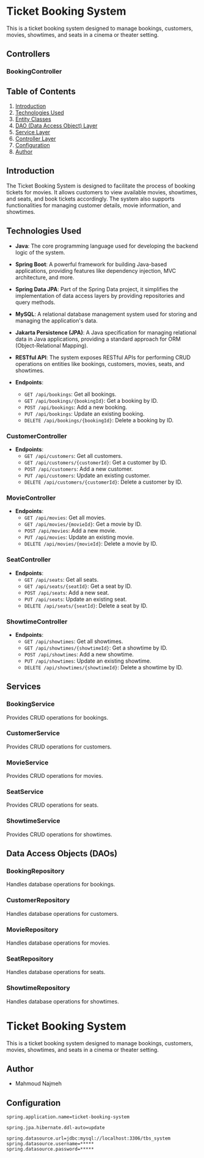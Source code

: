 # Ticket Booking System

This is a ticket booking system designed to manage bookings, customers, movies, showtimes, and seats in a cinema or theater setting.

## Controllers

### BookingController

## Table of Contents

1. [Introduction](#introduction)
2. [Technologies Used](#technologies-used)
3. [Entity Classes](#entity-classes)
4. [DAO (Data Access Object) Layer](#dao-data-access-object-layer)
5. [Service Layer](#service-layer)
6. [Controller Layer](#controller-layer)
7. [Configuration](#configuration)
8. [Author](#author)

## Introduction

The Ticket Booking System is designed to facilitate the process of booking tickets for movies. It allows customers to view available movies, showtimes, and seats, and book tickets accordingly. The system also supports functionalities for managing customer details, movie information, and showtimes.

## Technologies Used

- **Java**: The core programming language used for developing the backend logic of the system.
- **Spring Boot**: A powerful framework for building Java-based applications, providing features like dependency injection, MVC architecture, and more.
- **Spring Data JPA**: Part of the Spring Data project, it simplifies the implementation of data access layers by providing repositories and query methods.
- **MySQL**: A relational database management system used for storing and managing the application's data.
- **Jakarta Persistence (JPA)**: A Java specification for managing relational data in Java applications, providing a standard approach for ORM (Object-Relational Mapping).
- **RESTful API**: The system exposes RESTful APIs for performing CRUD operations on entities like bookings, customers, movies, seats, and showtimes.

- **Endpoints**:
  - `GET /api/bookings`: Get all bookings.
  - `GET /api/bookings/{bookingId}`: Get a booking by ID.
  - `POST /api/bookings`: Add a new booking.
  - `PUT /api/bookings`: Update an existing booking.
  - `DELETE /api/bookings/{bookingId}`: Delete a booking by ID.

### CustomerController

- **Endpoints**:
  - `GET /api/customers`: Get all customers.
  - `GET /api/customers/{customerId}`: Get a customer by ID.
  - `POST /api/customers`: Add a new customer.
  - `PUT /api/customers`: Update an existing customer.
  - `DELETE /api/customers/{customerId}`: Delete a customer by ID.

### MovieController

- **Endpoints**:
  - `GET /api/movies`: Get all movies.
  - `GET /api/movies/{movieId}`: Get a movie by ID.
  - `POST /api/movies`: Add a new movie.
  - `PUT /api/movies`: Update an existing movie.
  - `DELETE /api/movies/{movieId}`: Delete a movie by ID.

### SeatController

- **Endpoints**:
  - `GET /api/seats`: Get all seats.
  - `GET /api/seats/{seatId}`: Get a seat by ID.
  - `POST /api/seats`: Add a new seat.
  - `PUT /api/seats`: Update an existing seat.
  - `DELETE /api/seats/{seatId}`: Delete a seat by ID.

### ShowtimeController

- **Endpoints**:
  - `GET /api/showtimes`: Get all showtimes.
  - `GET /api/showtimes/{showtimeId}`: Get a showtime by ID.
  - `POST /api/showtimes`: Add a new showtime.
  - `PUT /api/showtimes`: Update an existing showtime.
  - `DELETE /api/showtimes/{showtimeId}`: Delete a showtime by ID.

## Services

### BookingService

Provides CRUD operations for bookings.

### CustomerService

Provides CRUD operations for customers.

### MovieService

Provides CRUD operations for movies.

### SeatService

Provides CRUD operations for seats.

### ShowtimeService

Provides CRUD operations for showtimes.

## Data Access Objects (DAOs)

### BookingRepository

Handles database operations for bookings.

### CustomerRepository

Handles database operations for customers.

### MovieRepository

Handles database operations for movies.

### SeatRepository

Handles database operations for seats.

### ShowtimeRepository

Handles database operations for showtimes.

# Ticket Booking System

This is a ticket booking system designed to manage bookings, customers, movies, showtimes, and seats in a cinema or theater setting.

## Author

- Mahmoud Najmeh

## Configuration

```properties
spring.application.name=ticket-booking-system

spring.jpa.hibernate.ddl-auto=update

spring.datasource.url=jdbc:mysql://localhost:3306/tbs_system
spring.datasource.username=*****
spring.datasource.password=*****
